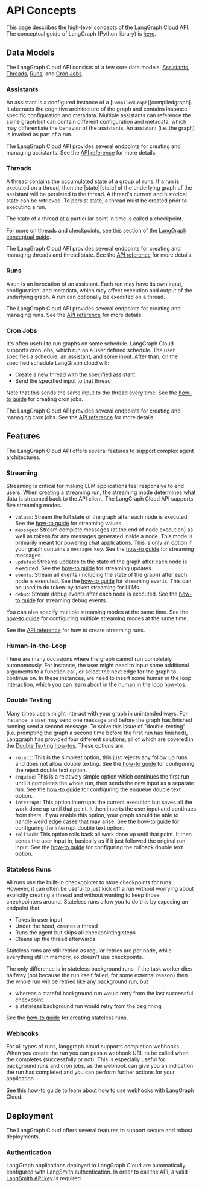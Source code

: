 # API Concepts

This page describes the high-level concepts of the LangGraph Cloud API. The conceptual guide of LangGraph (Python library) is [here](../../concepts/index.md).

## Data Models

The LangGraph Cloud API consists of a few core data models: [Assistants](#assistants), [Threads](#threads), [Runs](#runs), and [Cron Jobs](#cron-jobs).

### Assistants

An assistant is a configured instance of a [`CompiledGraph`][compiledgraph]. It abstracts the cognitive architecture of the graph and contains instance specific configuration and metadata. Multiple assistants can reference the same graph but can contain different configuration and metadata, which may differentiate the behavior of the assistants. An assistant (i.e. the graph) is invoked as part of a run.

The LangGraph Cloud API provides several endpoints for creating and managing assistants. See the <a href="../reference/api/api_ref.html#tag/assistantscreate" target="_blank">API reference</a> for more details.

### Threads

A thread contains the accumulated state of a group of runs. If a run is executed on a thread, then the [state][state] of the underlying graph of the assistant will be persisted to the thread. A thread's current and historical state can be retrieved. To persist state, a thread must be created prior to executing a run.

The state of a thread at a particular point in time is called a checkpoint.

For more on threads and checkpoints, see this section of the [LangGraph conceptual guide](../../concepts/low_level.md#checkpointer).

The LangGraph Cloud API provides several endpoints for creating and managing threads and thread state. See the <a href="../reference/api/api_ref.html#tag/threadscreate" target="_blank">API reference</a> for more details.

### Runs

A run is an invocation of an assistant. Each run may have its own input, configuration, and metadata, which may affect execution and output of the underlying graph. A run can optionally be executed on a thread.

The LangGraph Cloud API provides several endpoints for creating and managing runs. See the <a href="../reference/api/api_ref.html#tag/runscreate" target="_blank">API reference</a> for more details.

### Cron Jobs

It's often useful to run graphs on some schedule. LangGraph Cloud supports cron jobs, which run on a user defined schedule. The user specifies a schedule, an assistant, and some input. After than, on the specified schedule LangGraph cloud will:

- Create a new thread with the specified assistant
- Send the specified input to that thread

Note that this sends the same input to the thread every time. See the [how-to guide](../how-tos/cloud_examples/cron_jobs.ipynb) for creating cron jobs.

The LangGraph Cloud API provides several endpoints for creating and managing cron jobs. See the <a href="../reference/api/api_ref.html#tag/runscreate/POST/threads/{thread_id}/runs/crons" target="_blank">API reference</a> for more details.

## Features

The LangGraph Cloud API offers several features to support complex agent architectures.

### Streaming

Streaming is critical for making LLM applications feel responsive to end users. When creating a streaming run, the streaming mode determines what data is streamed back to the API client. The LangGraph Cloud API supports five streaming modes.

- `values`: Stream the full state of the graph after each node is executed. See the [how-to guide](../how-tos/stream_values.md) for streaming values.
- `messages`: Stream complete messages (at the end of node execution) as well as tokens for any messages generated inside a node. This mode is primarily meant for powering chat applications. This is only an option if your graph contains a `messages` key. See the [how-to guide](../how-tos/stream_messages.md) for streaming messages.
- `updates`: Streams updates to the state of the graph after each node is executed. See the [how-to guide](../how-tos/stream_updates.md) for streaming updates.
- `events`: Stream all events (including the state of the graph) after each node is executed. See the [how-to guide](../how-tos/stream_events.md) for streaming events. This can be used to do token-by-token streaming for LLMs.
- `debug`: Stream debug events after each node is executed. See the [how-to guide](../how-tos/stream_debug.md) for streaming debug events.

You can also specify multiple streaming modes at the same time. See the [how-to guide](../how-tos/stream_multiple.md) for configuring multiple streaming modes at the same time.

See the <a href="../reference/api/api_ref.html#tag/runscreate/POST/threads/{thread_id}/runs/stream" target="_blank">API reference</a> for how to create streaming runs.

### Human-in-the-Loop

There are many occasions where the graph cannot run completely autonomously. For instance, the user might need to input some additional arguments to a function call, or select the next edge for the graph to continue on. In these instances, we need to insert some human in the loop interaction, which you can learn about in the [human in the loop how-tos](../how-tos/index.md#human-in-the-loop).

### Double Texting

Many times users might interact with your graph in unintended ways. For instance, a user may send one message and before the graph has finished running send a second message. To solve this issue of "double-texting" (i.e. prompting the graph a second time before the first run has finished), Langgraph has provided four different solutions, all of which are covered in the [Double Texting how-tos](../how-tos/index.md#double-texting). These options are:

- `reject`: This is the simplest option, this just rejects any follow up runs and does not allow double texting. See the [how-to guide](../how-tos/reject_concurrent.md) for configuring the reject double text option.
- `enqueue`: This is a relatively simple option which continues the first run until it completes the whole run, then sends the new input as a separate run. See the [how-to guide](../how-tos/enqueue_concurrent.md) for configuring the enqueue double text option.
- `interrupt`: This option interrupts the current execution but saves all the work done up until that point. It then inserts the user input and continues from there. If you enable this option, your graph should be able to handle weird edge cases that may arise. See the [how-to guide](../how-tos/interrupt_concurrent.md) for configuring the interrupt double text option.
- `rollback`: This option rolls back all work done up until that point. It then sends the user input in, basically as if it just followed the original run input. See the [how-to guide](../how-tos/rollback_concurrent.md) for configuring the rollback double text option.

### Stateless Runs

All runs use the built-in checkpointer to store checkpoints for runs. However, it can often be useful to just kick off a run without worrying about explicitly creating a thread and without wanting to keep those checkpointers around. Stateless runs allow you to do this by exposing an endpoint that:

- Takes in user input
- Under the hood, creates a thread
- Runs the agent but skips all checkpointing steps
- Cleans up the thread afterwards

Stateless runs are still retried as regular retries are per node, while everything still in memory, so doesn't use checkpoints.

The only difference is in stateless background runs, if the task worker dies halfway (not because the run itself failed, for some external reason) then the whole run will be retried like any background run, but

- whereas a stateful background run would retry from the last successful checkpoint
- a stateless background run would retry from the beginning

See the [how-to guide](../how-tos/cloud_examples/stateless_runs.ipynb) for creating stateless runs.

### Webhooks

For all types of runs, langgraph cloud supports completion webhooks. When you create the run you can pass a webhook URL to be called when the completes (successfully or not). This is especially useful for background runs and cron jobs, as the webhook can give you an indication the run has completed and you can perform further actions for your appilcation.

See this [how-to guide](../how-tos/cloud_examples/webhooks.ipynb) to learn about how to use webhooks with LangGraph Cloud.

## Deployment

The LangGraph Cloud offers several features to support secure and robost deployments.

### Authentication

LangGraph applications deployed to LangGraph Cloud are automatically configured with LangSmith authentication. In order to call the API, a valid <a href="https://docs.smith.langchain.com/how_to_guides/setup/create_account_api_key#api-keys" target="_blank">LangSmith API key</a> is required.
